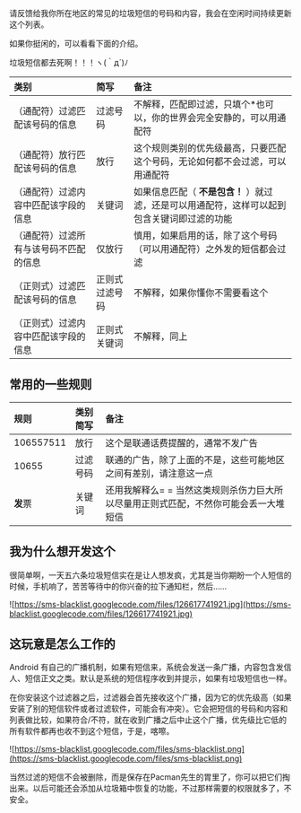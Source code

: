请反馈给我你所在地区的常见的垃圾短信的号码和内容，我会在空闲时间持续更新这个列表。

如果你挺闲的，可以看看下面的介绍。

垃圾短信都去死啊！！！ヽ(｀д´)ﾉ


|类别|简写|备注|
|:-----|:-----|:-----|
|（通配符）过滤匹配该号码的信息|过滤号码|不解释，匹配即过滤，只填个\*也可以，你的世界会完全安静的，可以用通配符|
|（通配符）放行匹配该号码的信息|放行|这个规则类别的优先级最高，只要匹配这个号码，无论如何都不会过滤，可以用通配符|
|（通配符）过滤内容中匹配该字段的信息|关键词|如果信息匹配（ **不是包含！** ）就过滤，还是可以用通配符，这样可以起到包含关键词即过滤的功能|
|（通配符）过滤所有与该号码不匹配的信息|仅放行|慎用，如果启用的话，除了这个号码（可以用通配符）之外发的短信都会过滤|
|（正则式）过滤匹配该号码的信息|正则式过滤号码|不解释，如果你懂你不需要看这个|
|（正则式）过滤内容中匹配该字段的信息|正则式关键词|不解释，同上|

## 常用的一些规则 ##

|规则|类别简写|备注|
|:-----|:-----------|:-----|
|106557511|放行|这个是联通话费提醒的，通常不发广告|
|10655|过滤号码|联通的广告，除了上面的不是，这些可能地区之间有差别，请注意这一点|
|**发**票|关键词|还用我解释么= = 当然这类规则杀伤力巨大所以尽量用正则式匹配，不然你可能会丢一大堆短信|


## 我为什么想开发这个 ##

很简单啊，一天五六条垃圾短信实在是让人想发疯，尤其是当你期盼一个人短信的时候，手机响了，苦苦等待中的你兴奋的拉下通知栏，然后……

![https://sms-blacklist.googlecode.com/files/126617741921.jpg](https://sms-blacklist.googlecode.com/files/126617741921.jpg)

## 这玩意是怎么工作的 ##

Android 有自己的广播机制，如果有短信来，系统会发送一条广播，内容包含发信人、短信正文之类。默认是系统的短信程序收到并提示，如果有垃圾短信也一样。

在你安装这个过滤器之后，过滤器会首先接收这个广播，因为它的优先级高（如果安装了别的短信软件或者过滤软件，可能会有冲突）。它会把短信的号码和内容和列表做比较，如果符合/不符，就在收到广播之后中止这个广播，优先级比它低的所有软件都再也收不到这个短信，于是，喀嚓。

![https://sms-blacklist.googlecode.com/files/sms-blacklist.png](https://sms-blacklist.googlecode.com/files/sms-blacklist.png)

当然过滤的短信不会被删除，而是保存在Pacman先生的胃里了，你可以把它们掏出来。以后可能还会添加从垃圾箱中恢复的功能，不过那样需要的权限就多了，不安全。